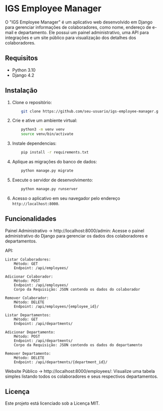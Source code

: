 # IGS Employee Manager

O "IGS Employee Manager" é um aplicativo web desenvolvido em Django para gerenciar informações de colaboradores, como nome, endereço de e-mail e departamento. Ele possui um painel administrativo, uma API para integrações e um site público para visualização dos detalhes dos colaboradores.

## Requisitos

- Python 3.10
- Django 4.2

## Instalação

1. Clone o repositório:
    ```bash
        git clone https://github.com/seu-usuario/igs-employee-manager.git
    ```
2. Crie e ative um ambiente virtual:
    ```bash
        python3 -m venv venv
        source venv/bin/activate
    ```
3. Instale dependencias:
    ```bash
        pip install -r requirements.txt
    ```
4. Aplique as migrações do banco de dados:
    ```bash
        python manage.py migrate
    ```
5. Execute o servidor de desenvolvimento:
    ```bash
        python manage.py runserver
    ```
6. Acesso o aplicativo em seu navegador pelo endereço `http://localhost:8000`.

## Funcionalidades

Painel Administrativo -> http://localhost:8000/admin: Acesse o painel administrativo do Django para gerenciar os dados dos colaboradores e departamentos. 

API:

    Listar Colaboradores:
        Método: GET
        Endpoint: /api/employees/

    Adicionar Colaborador:
        Método: POST
        Endpoint: /api/employees/
        Corpo da Requisição: JSON contendo os dados do colaborador

    Remover Colaborador:
        Método: DELETE
        Endpoint: /api/employees/{employee_id}/

    Listar Departamentos:
        Método: GET
        Endpoint: /api/departments/

    Adicionar Departamento:
        Método: POST
        Endpoint: /api/departments/
        Corpo da Requisição: JSON contendo os dados do departamento

    Remover Departamento:
        Método: DELETE
        Endpoint: /api/departments/{department_id}/

Website Público -> http://localhost:8000/employees/: Visualize uma tabela simples listando todos os colaboradores e seus respectivos departamentos.

## Licença

Este projeto está licenciado sob a Licença MIT.
